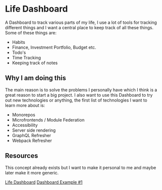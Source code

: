 # Life Dashboard

A Dashboard to track various parts of my life, I use a lot of tools for tracking different things and I want a central place to keep track of all these things. Some of these things are:

- Habits
- Finance, Investment Portfolio, Budget etc.
- Todo's
- Time Tracking
- Keeping track of notes

## Why I am doing this

The main reason is to solve the problems I personally have which I think is a great reason to start a big project. I also want to use this Dashboard to try out new technologies or anything, the first list of technologies I want to learn more about is:

- Monorepos
- Microfrontends / Module Federation
- Accessibility
- Server side rendering
- GraphQL Refresher
- Webpack Refresher

## Resources

This concept already exists but I want to make it personal to me and maybe later make it more generic.

[Life Dashboard](https://github.com/Reportr/dashboard)
[Dashboard Example #1](https://bootsnipp.com/snippets/rlqEd)

